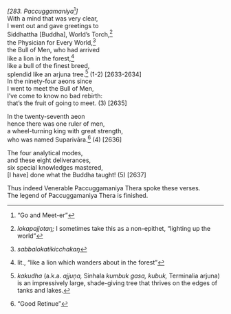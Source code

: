 *\[283. Paccuggamaniya*[^1]*\]*  
With a mind that was very clear,  
I went out and gave greetings to  
Siddhattha \[Buddha\], World’s Torch,[^2]  
the Physician for Every World,[^3]  
the Bull of Men, who had arrived  
like a lion in the forest,[^4]  
like a bull of the finest breed,  
splendid like an arjuna tree.[^5] (1-2) \[2633-2634\]  
In the ninety-four aeons since  
I went to meet the Bull of Men,  
I’ve come to know no bad rebirth:  
that’s the fruit of going to meet. (3) \[2635\]

In the twenty-seventh aeon  
hence there was one ruler of men,  
a wheel-turning king with great strength,  
who was named Suparivāra.[^6] (4) \[2636\]

The four analytical modes,  
and these eight deliverances,  
six special knowledges mastered,  
\[I have\] done what the Buddha taught! (5) \[2637\]

Thus indeed Venerable Paccuggamaniya Thera spoke these verses.  
The legend of Paccuggamaniya Thera is finished.

[^1]: “Go and Meet-er”

[^2]: *lokapajjotaŋ;* I sometimes take this as a non-epithet, “lighting
    up the world”

[^3]: *sabbalokatikicchakaŋ*

[^4]: lit., “like a lion which wanders about in the forest”

[^5]: *kakudha* (a.k.a. *ajjuṇa,* Sinhala *kumbuk gasa, kubuk,*
    Terminalia arjuna) is an impressively large, shade-giving tree that
    thrives on the edges of tanks and lakes.

[^6]: “Good Retinue”

